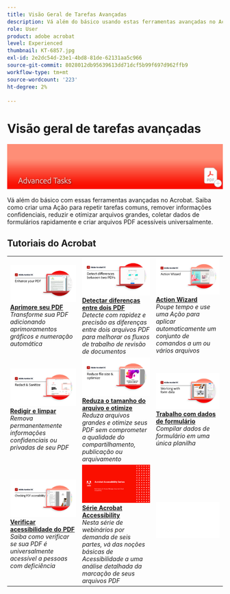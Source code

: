 ```yaml
---
title: Visão Geral de Tarefas Avançadas
description: Vá além do básico usando estas ferramentas avançadas no Acrobat
role: User
product: adobe acrobat
level: Experienced
thumbnail: KT-6857.jpg
exl-id: 2e2dc54d-23e1-4bd8-81de-62131aa5c966
source-git-commit: 8028012db95639613dd71dcf5b99f697d962ffb9
workflow-type: tm+mt
source-wordcount: '223'
ht-degree: 2%

---
```


# Visão geral de tarefas avançadas

![Imagem de Introdução ao Acrobat](../assets/Hero-AdvancedTasks.png)

Vá além do básico com essas ferramentas avançadas no Acrobat. Saiba como criar uma Ação para repetir tarefas comuns, remover informações confidenciais, reduzir e otimizar arquivos grandes, coletar dados de formulários rapidamente e criar arquivos PDF acessíveis universalmente.

## Tutoriais do Acrobat

<table style="table-layout:fixed">
<tr>
  <td>
    <a href="enhance.md">
      <img alt="Aprimore seu PDF" src="../assets/Enhance_1280.png" />
    </a>
    <div>
    <a href="enhance.md"><strong>Aprimore seu PDF</strong></a>
    </div>
    <em>Transforme sua PDF adicionando aprimoramentos gráficos e numeração automática</em>
    <br>
  </td>
  <td>
    <a href="compare.md">
      <img alt="Detectar diferenças entre dois PDF" src="../assets/Compare_1280.png" />
    </a>
    <div>
    <a href="compare.md"><strong>Detectar diferenças entre dois PDF</strong></a>
    </div>
    <em>Detecte com rapidez e precisão as diferenças entre dois arquivos PDF para melhorar os fluxos de trabalho de revisão de documentos</em>
    <br>
  </td>
  <td>
    <a href="action.md">
      <img alt="Action Wizard" src="../assets/Action.jpg" />
    </a>
    <div>
    <a href="action.md"><strong>Action Wizard</strong></a>
    </div>
    <em>Poupe tempo e use uma Ação para aplicar automaticamente um conjunto de comandos a um ou vários arquivos</em>
    <br>
  </td>  
</tr>
<tr>
  <td>
    <a href="redact.md">
      <img alt="Redigir e limpar" src="../assets/Redact.jpg" />
    </a>
    <div>
    <a href="redact.md"><strong>Redigir e limpar</strong></a>
    </div>
    <em>Remova permanentemente informações confidenciais ou privadas de seu PDF</em>
    <br>
  </td>
  <td>
    <a href="reduce.md">
      <img alt="Reduza o tamanho do arquivo e otimize" src="../assets/Reduce.jpg" />
    </a>
    <div>
    <a href="reduce.md"><strong>Reduza o tamanho do arquivo e otimize</strong></a>
    </div>
    <em>Reduza arquivos grandes e otimize seus PDF sem comprometer a qualidade do compartilhamento, publicação ou arquivamento</em>
    <br>
  </td>
  <td>
    <a href="formdata.md">
      <img alt="Action Wizard" src="../assets/FormData.jpg" />
    </a>
    <div>
    <a href="formdata.md"><strong>Trabalho com dados de formulário</strong></a>
    </div>
    <em>Compilar dados de formulário em uma única planilha</em>
    <br>
  </td>
</tr>
<tr>
  <td>
    <a href="accessibility.md">
      <img alt="Verificar acessibilidade do PDF" src="../assets/Checkingaccessible_1280.jpg" />
    </a>
    <div>
    <a href="accessibility.md"><strong>Verificar acessibilidade do PDF</strong></a>
    </div>
    <em>Saiba como verificar se sua PDF é universalmente acessível a pessoas com deficiência</em>
    <br>
  </td>
  <td>
    <a href="accessibility-series.md">
      <img alt="Preparando Arquivos PDF Acessíveis" src="../assets/Accessibilityseries_1280.png" />
    </a>
    <div>
    <a href="accessibility-series.md"><strong>Série Acrobat Accessibility</strong></a>
    </div>
    <em>Nesta série de webinários por demanda de seis partes, vá das noções básicas de Acessibilidade a uma análise detalhada da marcação de seus arquivos PDF</em>
    <br>
  </td>
  <td>
   <img alt="Espaçador" src="../assets/Whitespacer.png" />
    <div>
    <br>
  </td>
</tr>
</table>
